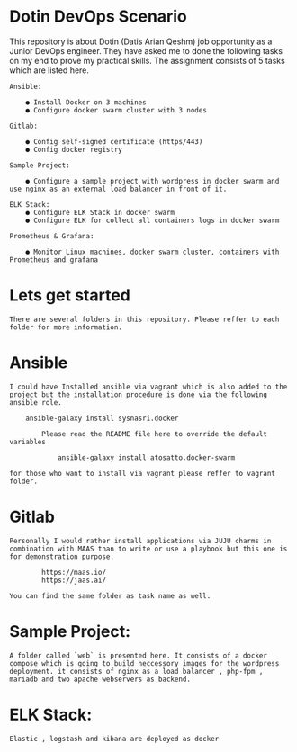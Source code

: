 # Dotin DevOps Scenario 

This repository is about Dotin (Datis Arian Qeshm) job opportunity as a Junior DevOps engineer. 
They have asked me to done the following tasks on my end to prove my practical skills. 
The assignment consists of 5 tasks which are listed here. 

    Ansible:

        ● Install Docker on 3 machines
        ● Configure docker swarm cluster with 3 nodes

    Gitlab:

        ● Config self-signed certificate (https/443)
        ● Config docker registry

    Sample Project:

        ● Configure a sample project with wordpress in docker swarm and use nginx as an external load balancer in front of it.

    ELK Stack:
        ● Configure ELK Stack in docker swarm
        ● Configure ELK for collect all containers logs in docker swarm

    Prometheus & Grafana:

        ● Monitor Linux machines, docker swarm cluster, containers with Prometheus and grafana

# Lets get started 

    There are several folders in this repository. Please reffer to each folder for more information.

# Ansible

    I could have Installed ansible via vagrant which is also added to the project but the installation procedure is done via the following ansible role.

        ansible-galaxy install sysnasri.docker

            Please read the README file here to override the default variables

                ansible-galaxy install atosatto.docker-swarm

    for those who want to install via vagrant please reffer to vagrant folder.

# Gitlab

    Personally I would rather install applications via JUJU charms in combination with MAAS than to write or use a playbook but this one is for demonstration purpose.

            https://maas.io/
            https://jaas.ai/ 

    You can find the same folder as task name as well. 

# Sample Project:

    A folder called `web` is presented here. It consists of a docker compose which is going to build neccessory images for the wordpress deployment. it consists of nginx as a load balancer , php-fpm , mariadb and two apache webservers as backend.

# ELK Stack:

    Elastic , logstash and kibana are deployed as docker



